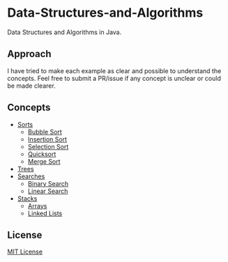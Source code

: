 Data-Structures-and-Algorithms
==============================

Data Structures and Algorithms in Java.

## Approach
I have tried to make each example as clear and possible to understand the concepts. Feel free to submit a PR/issue if any concept is unclear or could be made clearer.

## Concepts
* [Sorts](Sorts)
  * [Bubble Sort](Sorts/bubble.java)
  * [Insertion Sort](Sorts/insertion.java)
  * [Selection Sort](Sorts/selection.java)
  * [Quicksort](Sorts/quicksort.java)
  * [Merge Sort](Sorts/merge.java)
* [Trees](Trees)
* [Searches](Searches)
  * [Binary Search](Searches/binary.java)
  * [Linear Search](Searches/linear.java)
* [Stacks](Stacks)
  * [Arrays](Stacks/array.java)
  * [Linked Lists](Stacks/linkedlist.java)

## License
[MIT License](LICENSE)
